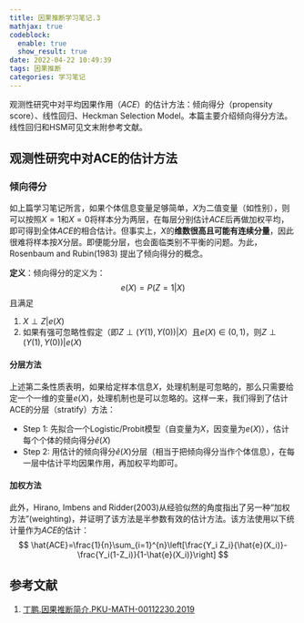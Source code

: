 ```yaml
---
title: 因果推断学习笔记.3
mathjax: true
codeblock:
  enable: true
  show_result: true
date: 2022-04-22 10:49:39
tags: 因果推断
categories: 学习笔记
---
```

观测性研究中对平均因果作用（$ACE$）的估计方法：倾向得分（propensity score）、线性回归、Heckman Selection Model。本篇主要介绍倾向得分方法。线性回归和HSM可见文末附参考文献。
<!--more-->
## 观测性研究中对ACE的估计方法
### 倾向得分
如上篇学习笔记所言，如果个体信息变量足够简单，$X$为二值变量（如性别），则可以按照$X=1$和$X=0$将样本分为两层，在每层分别估计$ACE$后再做加权平均，即可得到全体$ACE$的相合估计。但事实上，$X$的**维数很高且可能有连续分量**，因此很难将样本按$X$分层。即便能分层，也会面临类别不平衡的问题。为此，Rosenbaum and Rubin(1983) 提出了倾向得分的概念。

**定义**：倾向得分的定义为：
$$
e(X)=P(Z=1|X)
$$
且满足
1. $X\perp Z|e(X)$
2. 如果有强可忽略性假定（即$Z\perp(Y(1),Y(0))|X$）且$e(X)\in(0,1)$，则$Z\perp(Y(1),Y(0))|e(X)$

#### 分层方法
上述第二条性质表明，如果给定样本信息$X$，处理机制是可忽略的，那么只需要给定一个一维的变量$e(X)$，处理机制也是可以忽略的。这样一来，我们得到了估计ACE的分层（stratify）方法：
- Step 1: 先拟合一个Logistic/Probit模型（自变量为$X$，因变量为$e(X)$），估计每个个体的倾向得分$\hat{e}(X)$
- Step 2: 用估计的倾向得分$\hat{e}(X)$分层（相当于把倾向得分当作个体信息），在每一层中估计平均因果作用，再加权平均即可。

#### 加权方法
此外，Hirano, Imbens and Ridder(2003)从经验似然的角度指出了另一种“加权方法”(weighting)，并证明了该方法是半参数有效的估计方法。该方法使用以下统计量作为$ACE$的估计：
$$
\hat{ACE}=\frac{1}{n}\sum_{i=1}^{n}\left[\frac{Y_i Z_i}{\hat{e}(X_i)}-\frac{Y_i(1-Z_i)}{1-\hat{e}(X_i)}\right]
$$


## 参考文献

1. [丁鹏.因果推断简介.PKU-MATH-00112230.2019](https://www.math.pku.edu.cn/teachers/yaoy/math112230/lecture10_DingP_causal091101.pdf)

<section class="post-full-comments">
    <link rel="stylesheet" href="https://cdn.jsdelivr.net/npm/gitalk@1/dist/gitalk.css">
    <script src="https://cdn.jsdelivr.net/npm/gitalk@1/dist/gitalk.min.js"></script>
    <div id="gitalk-container"></div>
    <script>
        var gitalk = new Gitalk({
            clientID: 'e1bbf465a324641f76ce',
            clientSecret: 'b865ad952a6494eb48283884abbe479d3f89f4a4',
            repo: 'LiJT-Daily-Comments',
            owner: 'CSLiJT',
            admin: ['CSLiJT'], //这里可以填写具有写权限的用户名列表，用来初始化Issues的
            id: document.title+document.date,
            distractionFreeMode: false // Facebook-like distraction free mode
        });
        gitalk.render('gitalk-container');
    </script>
</section>